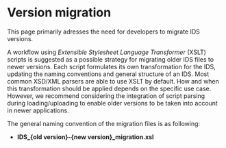 # Version migration

This page primarily adresses the need for developers to migrate IDS versions.

A workflow using *Extensible Stylesheet Language Transformer* (XSLT) scripts is suggested as a possible strategy for migrating older IDS files to newer versions. Each script formulates its own transformation for the IDS, updating the naming conventions and general structure of an IDS. Most common XSD/XML parsers are able to use XSLT by default. How and when this transformation should be applied depends on the specific use case. However, we recommend considering the integration of script parsing during loading/uploading to enable older versions to be taken into account in newer applications. 

The general naming convention of the migration files is as following:

- **IDS_{old version}-{new version}_migration.xsl**
